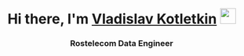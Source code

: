 <h1 align="center">Hi there, I'm <a href="http://t.me/vkotletkin" target="_blank">Vladislav Kotletkin</a> 
<img src="https://github.com/blackcater/blackcater/raw/main/images/Hi.gif" height="32"/></h1>
<h3 align="center">Rostelecom Data Engineer</h3>
